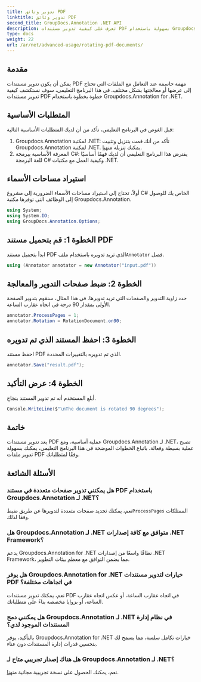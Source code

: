 ```yaml
---
title: تدوير وثائق PDF
linktitle: تدوير وثائق PDF
second_title: GroupDocs.Annotation .NET API
description: تعرف على كيفية تدوير مستندات PDF بسهولة باستخدام Groupdocs.Annotation لـ .NET. تحسين كفاءة إدارة الوثائق.
type: docs
weight: 22
url: /ar/net/advanced-usage/rotating-pdf-documents/
---
```

## مقدمة
يمكن أن يكون تدوير مستندات PDF مهمة حاسمة عند التعامل مع الملفات التي تحتاج إلى عرضها أو معالجتها بشكل مختلف. في هذا البرنامج التعليمي، سوف نستكشف كيفية تدوير مستندات PDF خطوة بخطوة باستخدام Groupdocs.Annotation for .NET.
## المتطلبات الأساسية
قبل الغوص في البرنامج التعليمي، تأكد من أن لديك المتطلبات الأساسية التالية:
1.  Groupdocs.Annotation لمكتبة .NET: تأكد من أنك قمت بتنزيل وتثبيت Groupdocs.Annotation لمكتبة .NET. يمكنك تنزيله من[هنا](https://releases.groupdocs.com/annotation/net/).
2. المعرفة الأساسية ببرمجة C#: يفترض هذا البرنامج التعليمي أن لديك فهمًا أساسيًا للغة البرمجة C# وكيفية العمل مع مكتبات .NET.

## استيراد مساحات الأسماء
أولاً، تحتاج إلى استيراد مساحات الأسماء الضرورية إلى مشروع C# الخاص بك للوصول إلى الوظائف التي توفرها مكتبة Groupdocs.Annotation.
```csharp
using System;
using System.IO;
using GroupDocs.Annotation.Options;
```
## الخطوة 1: قم بتحميل مستند PDF
 ابدأ بتحميل مستند PDF الذي تريد تدويره باستخدام ملف`Annotator` فصل.
```csharp
using (Annotator annotator = new Annotator("input.pdf"))
```
## الخطوة 2: ضبط صفحات التدوير والمعالجة
حدد زاوية التدوير والصفحات التي تريد تدويرها. في هذا المثال، سنقوم بتدوير الصفحة الأولى بمقدار 90 درجة في اتجاه عقارب الساعة.
```csharp
annotator.ProcessPages = 1;
annotator.Rotation = RotationDocument.on90;
```
## الخطوة 3: احفظ المستند الذي تم تدويره
احفظ مستند PDF الذي تم تدويره بالتغييرات المحددة.
```csharp
annotator.Save("result.pdf");
```
## الخطوة 4: عرض التأكيد
أبلغ المستخدم أنه تم تدوير المستند بنجاح.
```csharp
Console.WriteLine($"\nThe document is rotated 90 degrees");
```

## خاتمة
يعد تدوير مستندات PDF عملية أساسية، ومع Groupdocs.Annotation لـ .NET، تصبح عملية بسيطة وفعالة. باتباع الخطوات الموضحة في هذا البرنامج التعليمي، يمكنك بسهولة تدوير ملفات PDF وفقًا لمتطلباتك.
## الأسئلة الشائعة
### هل يمكنني تدوير صفحات متعددة في مستند PDF باستخدام Groupdocs.Annotation لـ .NET؟
 نعم، يمكنك تحديد صفحات متعددة لتدويرها عن طريق ضبط`ProcessPages` الممتلكات وفقا لذلك.
### هل Groupdocs.Annotation لـ .NET متوافق مع كافة إصدارات .NET Framework؟
يدعم Groupdocs.Annotation for .NET نطاقًا واسعًا من إصدارات .NET Framework، مما يضمن التوافق مع معظم بيئات التطوير.
### هل يوفر Groupdocs.Annotation for .NET خيارات لتدوير مستندات PDF في اتجاهات مختلفة؟
نعم، يمكنك تدوير مستندات PDF في اتجاه عقارب الساعة، أو عكس اتجاه عقارب الساعة، أو بزوايا مخصصة بناءً على متطلباتك.
### هل يمكنني دمج Groupdocs.Annotation لـ .NET في نظام إدارة المستندات الموجود لدي؟
بالتأكيد، يوفر Groupdocs.Annotation for .NET خيارات تكامل سلسة، مما يسمح لك بتحسين قدرات إدارة المستندات دون عناء.
### هل هناك إصدار تجريبي متاح لـ Groupdocs.Annotation لـ .NET؟
 نعم، يمكنك الحصول على نسخة تجريبية مجانية من[هنا](https://releases.groupdocs.com/).